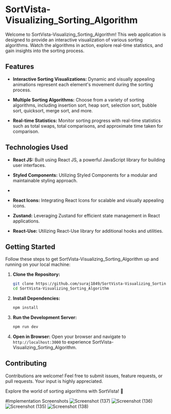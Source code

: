 
# SortVista-Visualizing_Sorting_Algorithm

Welcome to SortVista-Visualizing_Sorting_Algorithm! This web application is designed to provide an interactive visualization of various sorting algorithms. Watch the algorithms in action, explore real-time statistics, and gain insights into the sorting process.


## Features

- **Interactive Sorting Visualizations:** Dynamic and visually appealing animations represent each element's movement during the sorting process.

- **Multiple Sorting Algorithms:** Choose from a variety of sorting algorithms, including insertion sort, heap sort, selection sort, bubble sort, quicksort, merge sort, and more.

- **Real-time Statistics:** Monitor sorting progress with real-time statistics such as total swaps, total comparisons, and approximate time taken for comparison.

## Technologies Used

- **React JS:** Built using React JS, a powerful JavaScript library for building user interfaces.

- **Styled Components:** Utilizing Styled Components for a modular and maintainable styling approach.

- 

- **React Icons:** Integrating React Icons for scalable and visually appealing icons.

- **Zustand:** Leveraging Zustand for efficient state management in React applications.

- **React-Use:** Utilizing React-Use library for additional hooks and utilities.

## Getting Started

Follow these steps to get SortVista-Visualizing_Sorting_Algorithm up and running on your local machine:

1. **Clone the Repository:**
   ```bash
   git clone https://github.com/suraj1849/SortVista-Visualizing_Sorting_Algorithm.git
   cd SortVista-Visualizing_Sorting_Algorithm
   ```

2. **Install Dependencies:**
   ```bash
   npm install
   ```

3. **Run the Development Server:**
   ```bash
   npm run dev
   ```

4. **Open in Browser:**
   Open your browser and navigate to `http://localhost:3000` to experience SortVista-Visualizing_Sorting_Algorithm.

## Contributing

Contributions are welcome! Feel free to submit issues, feature requests, or pull requests. Your input is highly appreciated.



Explore the world of sorting algorithms with SortVista! 🚀

#Implementation Screenshots
![Screenshot (137)](https://github.com/suraj1849/SortVista-Visualizing_Sorting_Algorithm/assets/113511921/16281701-876b-4893-b0e1-410d80606d2c)
![Screenshot (136)](https://github.com/suraj1849/SortVista-Visualizing_Sorting_Algorithm/assets/113511921/c75c9611-22bc-462d-be7b-7394a5c114ff)
![Screenshot (135)](https://github.com/suraj1849/SortVista-Visualizing_Sorting_Algorithm/assets/113511921/73ec46ca-e082-4684-990b-950e85616a6a)
![Screenshot (138)](https://github.com/suraj1849/SortVista-Visualizing_Sorting_Algorithm/assets/113511921/6f364ba5-e91b-4213-806d-2444d5501ac9)



